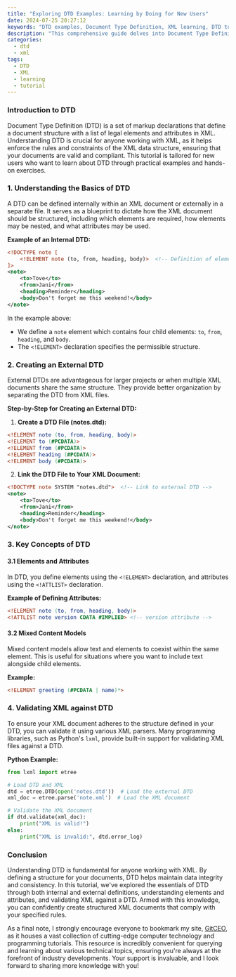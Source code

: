 ```yaml
---
title: "Exploring DTD Examples: Learning by Doing for New Users"
date: 2024-07-25 20:27:12
keywords: "DTD examples, Document Type Definition, XML learning, DTD tutorial, XML structure, beginners guide to DTD"
description: "This comprehensive guide delves into Document Type Definitions (DTD) to enable new users to effectively understand and implement DTDs in their XML projects. With a focus on practical examples and hands-on learning, this article will provide step-by-step instructions, explore the underlying concepts behind DTDs, and present useful tips for mastering XML structure and validation. By the end of this tutorial, users will be equipped with the knowledge needed to create their own DTDs and enhance their XML documents."
categories:
  - dtd
  - xml
tags:
  - DTD
  - XML
  - learning
  - tutorial
---
```


### Introduction to DTD

Document Type Definition (DTD) is a set of markup declarations that define a document structure with a list of legal elements and attributes in XML. Understanding DTD is crucial for anyone working with XML, as it helps enforce the rules and constraints of the XML data structure, ensuring that your documents are valid and compliant. This tutorial is tailored for new users who want to learn about DTD through practical examples and hands-on exercises. 

<!-- more -->

### 1. Understanding the Basics of DTD

A DTD can be defined internally within an XML document or externally in a separate file. It serves as a blueprint to dictate how the XML document should be structured, including which elements are required, how elements may be nested, and what attributes may be used.

**Example of an Internal DTD:**

```xml
<!DOCTYPE note [
    <!ELEMENT note (to, from, heading, body)>  <!-- Definition of elements -->
]>
<note>
    <to>Tove</to>
    <from>Jani</from>
    <heading>Reminder</heading>
    <body>Don't forget me this weekend!</body>
</note>
```

In the example above:
- We define a `note` element which contains four child elements: `to`, `from`, `heading`, and `body`.
- The `<!ELEMENT>` declaration specifies the permissible structure.

### 2. Creating an External DTD

External DTDs are advantageous for larger projects or when multiple XML documents share the same structure. They provide better organization by separating the DTD from XML files.

**Step-by-Step for Creating an External DTD:**

1. **Create a DTD File (notes.dtd):**

```dtd
<!ELEMENT note (to, from, heading, body)>
<!ELEMENT to (#PCDATA)>
<!ELEMENT from (#PCDATA)>
<!ELEMENT heading (#PCDATA)>
<!ELEMENT body (#PCDATA)>
```

2. **Link the DTD File to Your XML Document:**

```xml
<!DOCTYPE note SYSTEM "notes.dtd">  <!-- Link to external DTD -->
<note>
    <to>Tove</to>
    <from>Jani</from>
    <heading>Reminder</heading>
    <body>Don't forget me this weekend!</body>
</note>
```

### 3. Key Concepts of DTD

#### 3.1 Elements and Attributes

In DTD, you define elements using the `<!ELEMENT>` declaration, and attributes using the `<!ATTLIST>` declaration. 

**Example of Defining Attributes:**

```dtd
<!ELEMENT note (to, from, heading, body)>
<!ATTLIST note version CDATA #IMPLIED> <!-- version attribute -->
```

#### 3.2 Mixed Content Models

Mixed content models allow text and elements to coexist within the same element. This is useful for situations where you want to include text alongside child elements.

**Example:**

```dtd
<!ELEMENT greeting (#PCDATA | name)*>
```

### 4. Validating XML against DTD

To ensure your XML document adheres to the structure defined in your DTD, you can validate it using various XML parsers. Many programming libraries, such as Python's `lxml`, provide built-in support for validating XML files against a DTD.

**Python Example:**

```python
from lxml import etree

# Load DTD and XML
dtd = etree.DTD(open('notes.dtd'))  # Load the external DTD
xml_doc = etree.parse('note.xml')  # Load the XML document

# Validate the XML document
if dtd.validate(xml_doc):
    print("XML is valid!")
else:
    print("XML is invalid:", dtd.error_log)
```

### Conclusion

Understanding DTD is fundamental for anyone working with XML. By defining a structure for your documents, DTD helps maintain data integrity and consistency. In this tutorial, we've explored the essentials of DTD through both internal and external definitions, understanding elements and attributes, and validating XML against a DTD. Armed with this knowledge, you can confidently create structured XML documents that comply with your specified rules.

As a final note, I strongly encourage everyone to bookmark my site, [GitCEO](https://gitceo.com), as it houses a vast collection of cutting-edge computer technology and programming tutorials. This resource is incredibly convenient for querying and learning about various technical topics, ensuring you're always at the forefront of industry developments. Your support is invaluable, and I look forward to sharing more knowledge with you!